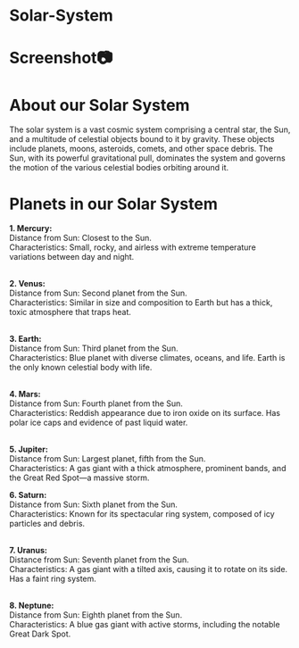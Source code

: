 # Solar-System

# Screenshot📷
# About our Solar System

The solar system is a vast cosmic system comprising a central star, the Sun, and a multitude of celestial objects bound to it by gravity. These objects include planets, moons, asteroids, comets, and other space debris. The Sun, with its powerful gravitational pull, dominates the system and governs the motion of the various celestial bodies orbiting around it.<br>
<h1>Planets in our Solar System</h1>
<b>1. Mercury:</b><br>
Distance from Sun: Closest to the Sun.<br>
Characteristics: Small, rocky, and airless with extreme temperature variations between day and night.<br><br>

<b>2. Venus:</b><br>
Distance from Sun: Second planet from the Sun.<br>
Characteristics: Similar in size and composition to Earth but has a thick, toxic atmosphere that traps heat.<br><br>

<b>3. Earth:</b><br>
Distance from Sun: Third planet from the Sun.<br>
Characteristics: Blue planet with diverse climates, oceans, and life. Earth is the only known celestial body with life.<br><br>

<b>4. Mars:</b><br>
Distance from Sun: Fourth planet from the Sun.<br>
Characteristics: Reddish appearance due to iron oxide on its surface. Has polar ice caps and evidence of past liquid water.<br><br>

<b>5. Jupiter:</b><br>
Distance from Sun: Largest planet, fifth from the Sun.<br>
Characteristics: A gas giant with a thick atmosphere, prominent bands, and the Great Red Spot—a massive storm.<br>

<b>6. Saturn:</b><br>
Distance from Sun: Sixth planet from the Sun.<br>
Characteristics: Known for its spectacular ring system, composed of icy particles and debris.<br><br>

<b>7. Uranus:</b><br>
Distance from Sun: Seventh planet from the Sun.<br>
Characteristics: A gas giant with a tilted axis, causing it to rotate on its side. Has a faint ring system.<br><br>

<b>8. Neptune:</b><br>
Distance from Sun: Eighth planet from the Sun.<br>
Characteristics: A blue gas giant with active storms, including the notable Great Dark Spot.<br><br>

